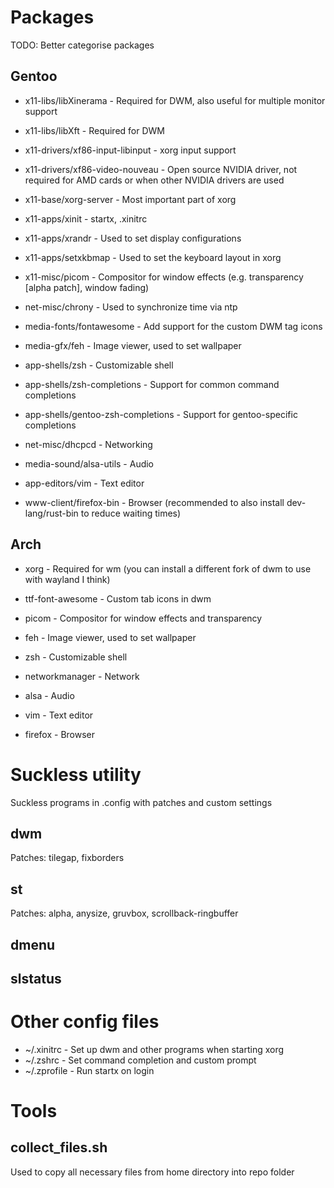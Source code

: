 # Packages

TODO: Better categorise packages

## Gentoo
* x11-libs/libXinerama               - Required for DWM, also useful for multiple monitor support
* x11-libs/libXft                    - Required for DWM
* x11-drivers/xf86-input-libinput    - xorg input support
* x11-drivers/xf86-video-nouveau     - Open source NVIDIA driver, not required for AMD cards or when other NVIDIA drivers are used
* x11-base/xorg-server               - Most important part of xorg
* x11-apps/xinit                     - startx, .xinitrc
* x11-apps/xrandr                    - Used to set display configurations
* x11-apps/setxkbmap                 - Used to set the keyboard layout in xorg
* x11-misc/picom                     - Compositor for window effects (e.g. transparency [alpha patch], window fading)

* net-misc/chrony                    - Used to synchronize time via ntp

* media-fonts/fontawesome            - Add support for the custom DWM tag icons
* media-gfx/feh                      - Image viewer, used to set wallpaper

* app-shells/zsh                     - Customizable shell
* app-shells/zsh-completions         - Support for common command completions
* app-shells/gentoo-zsh-completions  - Support for gentoo-specific completions


* net-misc/dhcpcd                    - Networking
* media-sound/alsa-utils             - Audio
* app-editors/vim                    - Text editor
* www-client/firefox-bin             - Browser (recommended to also install dev-lang/rust-bin to reduce waiting times)


## Arch
* xorg             - Required for wm (you can install a different fork of dwm to use with wayland I think)
* ttf-font-awesome - Custom tab icons in dwm
* picom            - Compositor for window effects and transparency
* feh              - Image viewer, used to set wallpaper
* zsh              - Customizable shell


* networkmanager   - Network
* alsa             - Audio
* vim              - Text editor
* firefox          - Browser

# Suckless utility
Suckless programs in .config with patches and custom settings


## dwm
Patches: tilegap, fixborders

## st
Patches: alpha, anysize, gruvbox, scrollback-ringbuffer

## dmenu

## slstatus


# Other config files
* ~/.xinitrc        - Set up dwm and other programs when starting xorg
* ~/.zshrc          - Set command completion and custom prompt
* ~/.zprofile       - Run startx on login

# Tools

## collect_files.sh
Used to copy all necessary files from home directory into repo folder
